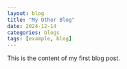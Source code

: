 ```yaml
---
layout: blog
title: "My Other Blog"
date: 2024-12-14
categories: blogs
tags: [example, blog]
---
```


This is the content of my first blog post.
